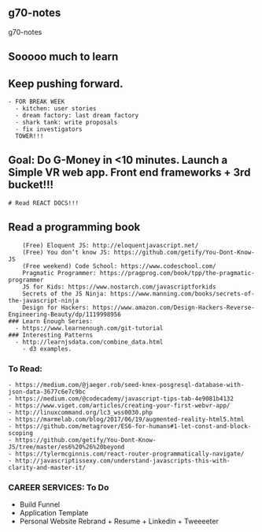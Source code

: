 ## g70-notes
g70-notes

## Sooooo much to learn

   ## Keep pushing forward.
    - FOR BREAK WEEK
      - kitchen: user stories
      - dream factory: last dream factory 
      - shark tank: write proposals
      - fix investigators
      TOWER!!!

   ## Goal: Do G-Money in <10 minutes. Launch a Simple VR web app. Front end frameworks + 3rd bucket!!!
    # Read REACT DOCS!!!

   ## Read a programming book
        (Free) Eloquent JS: http://eloquentjavascript.net/
        (Free) You don’t know JS: https://github.com/getify/You-Dont-Know-JS
        (Free weekend) Code School: https://www.codeschool.com/
        Pragmatic Programmer: https://pragprog.com/book/tpp/the-pragmatic-programmer
        JS for Kids: https://www.nostarch.com/javascriptforkids
        Secrets of the JS Ninja: https://www.manning.com/books/secrets-of-the-javascript-ninja
        Design for Hackers: https://www.amazon.com/Design-Hackers-Reverse-Engineering-Beauty/dp/1119998956
    ### Learn Enough Series:
      - https://www.learnenough.com/git-tutorial
    ### Interesting Patterns
      - http://learnjsdata.com/combine_data.html
        - d3 examples.

### To Read:
    - https://medium.com/@jaeger.rob/seed-knex-posgresql-database-with-json-data-3677c6e7c9bc
    - https://medium.com/@codecademy/javascript-tips-tab-4e9081b4132
    - https://www.viget.com/articles/creating-your-first-webvr-app/
    - http://linuxcommand.org/lc3_wss0030.php
    - https://marmelab.com/blog/2017/06/19/augmented-reality-html5.html
    - https://github.com/metagrover/ES6-for-humans#1-let-const-and-block-scoping
    - https://github.com/getify/You-Dont-Know-JS/tree/master/es6%20%26%20beyond
    - https://tylermcginnis.com/react-router-programmatically-navigate/
    - http://javascriptissexy.com/understand-javascripts-this-with-clarity-and-master-it/

### CAREER SERVICES: To Do
  - Build Funnel
  - Application Template
  - Personal Website Rebrand + Resume + Linkedin + Tweeeeter
